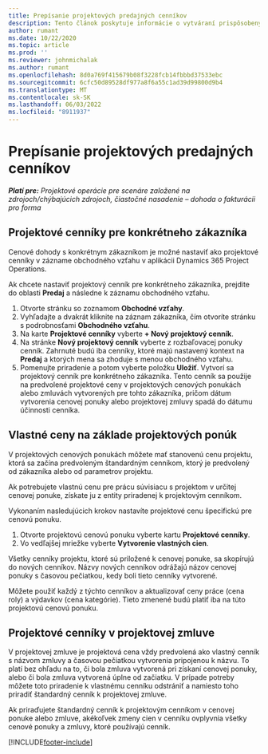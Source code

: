 ```yaml
---
title: Prepísanie projektových predajných cenníkov
description: Tento článok poskytuje informácie o vytváraní prispôsobených predajných cenníkov.
author: rumant
ms.date: 10/22/2020
ms.topic: article
ms.prod: ''
ms.reviewer: johnmichalak
ms.author: rumant
ms.openlocfilehash: 8d0a769f415679b08f3228fcb14fbbbd37533ebc
ms.sourcegitcommit: 6cfc50d89528df977a8f6a55c1ad39d99800d9b4
ms.translationtype: MT
ms.contentlocale: sk-SK
ms.lasthandoff: 06/03/2022
ms.locfileid: "8911937"
---
```

# <a name="override-project-sales-price-lists"></a>Prepísanie projektových predajných cenníkov

_**Platí pre:** Projektové operácie pre scenáre založené na zdrojoch/chýbajúcich zdrojoch, čiastočné nasadenie – dohoda o fakturácii pro forma_

## <a name="customer-specific-project-price-lists"></a>Projektové cenníky pre konkrétneho zákazníka

Cenové dohody s konkrétnym zákazníkom je možné nastaviť ako projektové cenníky v zázname obchodného vzťahu v aplikácii Dynamics 365 Project Operations.

Ak chcete nastaviť projektový cenník pre konkrétneho zákazníka, prejdite do oblasti **Predaj** a následne k záznamu obchodného vzťahu.

1. Otvorte stránku so zoznamom **Obchodné vzťahy**.
2. Vyhľadajte a dvakrát kliknite na záznam zákazníka, čím otvoríte stránku s podrobnosťami **Obchodného vzťahu**.
3. Na karte **Projektové cenníky** vyberte **+ Nový projektový cenník**.
4. Na stránke **Nový projektový cenník** vyberte z rozbaľovacej ponuky cenník. Zahrnuté budú iba cenníky, ktoré majú nastavený kontext na **Predaj** a ktorých mena sa zhoduje s menou obchodného vzťahu.
5. Pomenujte priradenie a potom vyberte položku **Uložiť**. Vytvorí sa projektový cenník pre konkrétneho zákazníka. Tento cenník sa použije na predvolené projektové ceny v projektových cenových ponukách alebo zmluvách vytvorených pre tohto zákazníka, pričom dátum vytvorenia cenovej ponuky alebo projektovej zmluvy spadá do dátumu účinnosti cenníka.

## <a name="custom-pricing-on-project-quotes"></a>Vlastné ceny na základe projektových ponúk

V projektových cenových ponukách môžete mať stanovenú cenu projektu, ktorá sa začína predvoleným štandardným cenníkom, ktorý je predvolený od zákazníka alebo od parametrov projektu.

Ak potrebujete vlastnú cenu pre prácu súvisiacu s projektom v určitej cenovej ponuke, získate ju z entity priradenej k projektovým cenníkom.

Vykonaním nasledujúcich krokov nastavíte projektové cenu špecifickú pre cenovú ponuku.

1. Otvorte projektovú cenovú ponuku vyberte kartu **Projektové cenníky**.
2. Vo vedľajšej mriežke vyberte **Vytvorenie vlastných cien**.

Všetky cenníky projektu, ktoré sú priložené k cenovej ponuke, sa skopírujú do nových cenníkov. Názvy nových cenníkov odrážajú názov cenovej ponuky s časovou pečiatkou, kedy boli tieto cenníky vytvorené.

Môžete použiť každý z týchto cenníkov a aktualizovať ceny práce (cena roly) a výdavkov (cena kategórie). Tieto zmenené budú platiť iba na túto projektovú cenovú ponuku.

## <a name="price-lists-on-a-project-contract"></a>Projektové cenníky v projektovej zmluve

V projektovej zmluve je projektová cena vždy predvolená ako vlastný cenník s názvom zmluvy a časovou pečiatkou vytvorenia pripojenou k názvu. To platí bez ohľadu na to, či bola zmluva vytvorená pri získaní cenovej ponuky, alebo či bola zmluva vytvorená úplne od začiatku. V prípade potreby môžete toto priradenie k vlastnému cenníku odstrániť a namiesto toho priradiť štandardný cenník k projektovej zmluve.

Ak priraďujete štandardný cenník k projektovým cenníkom v cenovej ponuke alebo zmluve, akékoľvek zmeny cien v cenníku ovplyvnia všetky cenové ponuky a zmluvy, ktoré používajú cenník.


[!INCLUDE[footer-include](../includes/footer-banner.md)]